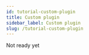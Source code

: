 ```yaml
---
id: tutorial-custom-plugin
title: Custom plugin
sidebar_label: Custom plugin
slug: /tutorial-custom-plugin
---
```


Not ready yet
